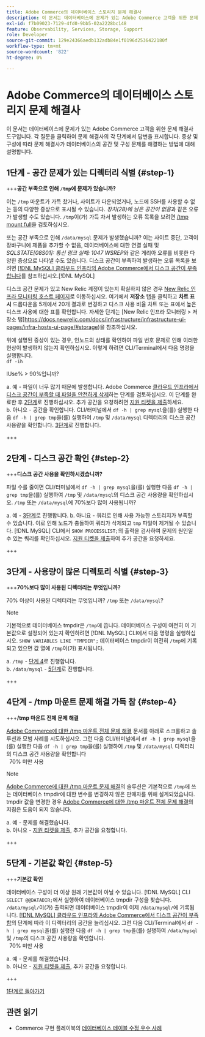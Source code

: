 ```yaml
---
title: Adobe Commerce의 데이터베이스 스토리지 문제 해결사
description: 이 문서는 데이터베이스에 문제가 있는 Adobe Commerce 고객을 위한 문제 해결사 도구입니다. 각 질문을 클릭하여 문제 해결사의 각 단계에서 답변을 표시합니다. 증상 및 구성에 따라 문제 해결사가 데이터베이스의 공간 및 구성 문제를 해결하는 방법에 대해 설명합니다.
exl-id: f7b09023-7129-4fd0-9bb5-02a2228bc148
feature: Observability, Services, Storage, Support
role: Developer
source-git-commit: 129e24366aedb132adb84e1f0196d2536422180f
workflow-type: tm+mt
source-wordcount: '822'
ht-degree: 0%

---
```


# Adobe Commerce의 데이터베이스 스토리지 문제 해결사

이 문서는 데이터베이스에 문제가 있는 Adobe Commerce 고객을 위한 문제 해결사 도구입니다. 각 질문을 클릭하여 문제 해결사의 각 단계에서 답변을 표시합니다. 증상 및 구성에 따라 문제 해결사가 데이터베이스의 공간 및 구성 문제를 해결하는 방법에 대해 설명합니다.

## 1단계 - 공간 문제가 있는 디렉터리 식별 {#step-1}

+++**공간 부족으로 인해 `/tmp`에 문제가 있습니까?**

이는 `/tmp` 마운트가 가득 찼거나, 사이트가 다운되었거나, 노드에 SSH를 사용할 수 없는 등의 다양한 증상으로 표시될 수 있습니다. _장치(28)에 남은 공간이 없음_&#x200B;과 같은 오류가 발생할 수도 있습니다. `/tmp`이(가) 가득 차서 발생하는 오류 목록을 보려면 [/tmp mount full](/help/troubleshooting/miscellaneous/tmp-mount-full.md)을 검토하십시오.

또는 공간 부족으로 인해 `/data/mysql` 문제가 발생했습니까? 이는 사이트 중단, 고객이 장바구니에 제품을 추가할 수 없음, 데이터베이스에 대한 연결 실패 및 _SQLSTATE\[08S01\]: 통신 링크 실패: 1047 WSREP_&#x200B;와 같은 게리아 오류를 비롯한 다양한 증상으로 나타낼 수도 있습니다. 디스크 공간이 부족하여 발생하는 오류 목록을 보려면 [[!DNL MySQL] 클라우드 인프라의 Adobe Commerce에서 디스크 공간이 부족합니다](/help/troubleshooting/database/mysql-disk-space-is-low-on-magento-commerce-cloud.md)를 참조하십시오.[!DNL MySQL]

디스크 공간 문제가 있고 New Relic 계정이 있는지 확실하지 않은 경우 [New Relic 인프라 모니터링 호스트 페이지](https://docs.newrelic.com/docs/infrastructure/infrastructure-ui-pages/infra-hosts-ui-page/)로 이동하십시오. 여기에서 **저장소** 탭을 클릭하고 **차트 표시** 드롭다운을 5개에서 20개 결과로 변경하고 디스크 사용 비율 차트 또는 표에서 높은 디스크 사용에 대한 표를 확인합니다. 자세한 단계는 [New Relic 인프라 모니터링 > 저장소 탭]https://docs.newrelic.com/docs/infrastructure/infrastructure-ui-pages/infra-hosts-ui-page/#storage)을 참조하십시오.

위에 설명된 증상이 있는 경우, 인노드의 상태를 확인하여 파일 번호 문제로 인해 이러한 현상이 발생하지 않는지 확인하십시오. 이렇게 하려면 CLI/Terminal에서 다음 명령을 실행합니다.\
`df -ih`

IUse% > 90%입니까?

a. 예 - 파일이 너무 많기 때문에 발생합니다. Adobe Commerce [클라우드 인프라에서 디스크 공간이 부족할 때 파일을 안전하게 삭제](https://experienceleague.adobe.com/ko/docs/experience-cloud-kcs/kbarticles/ka-26889)하는 단계를 검토하십시오. 이 단계를 완료한 후 [2단계](#step-2)로 진행하십시오. 추가 공간을 요청하려면 [지원 티켓을 제출](/help/help-center-guide/help-center/magento-help-center-user-guide.md#submit-ticket)하세요.\
b. 아니요 - 공간을 확인합니다. CLI/터미널에서 `df -h | grep mysql`을(를) 실행한 다음 `df -h | grep tmp`을(를) 실행하여 `/tmp` 및 `/data/mysql` 디렉터리의 디스크 공간 사용량을 확인합니다. [3단계](#step-3)로 진행합니다.

+++

## 2단계 - 디스크 공간 확인 {#step-2}

+++**디스크 공간 사용을 확인하시겠습니까?**

파일 수를 줄이면 CLI/터미널에서 `df -h | grep mysql`을(를) 실행한 다음 `df -h | grep tmp`을(를) 실행하여 `/tmp` 및 `/data/mysql`의 디스크 공간 사용량을 확인하십시오. `/tmp` 또는 `/data/mysql`에 70%보다 많이 사용됩니까?

a. 예 - [3단계](#step-3)로 진행합니다.
b. 아니요 - 쿼리로 인해 사용 가능한 스토리지가 부족할 수 있습니다. 이로 인해 노드가 충돌하여 쿼리가 삭제되고 `tmp` 파일이 제거될 수 있습니다. [!DNL MySQL] CLI에서 `SHOW PROCESSLIST;`의 출력을 검사하여 문제의 원인일 수 있는 쿼리를 확인하십시오. [지원 티켓을 제출](/help/help-center-guide/help-center/magento-help-center-user-guide.md#submit-ticket)하여 추가 공간을 요청하세요.

+++

## 3단계 - 사용량이 많은 디렉토리 식별 {#step-3}

+++**70%보다 많이 사용된 디렉터리는 무엇입니까?**

70% 이상이 사용된 디렉터리는 무엇입니까? `/tmp` 또는 `/data/mysql`?

>[!NOTE]
>
>기본적으로 데이터베이스 tmpdir은 `/tmp`에 씁니다. 데이터베이스 구성이 여전히 이 기본값으로 설정되어 있는지 확인하려면 [!DNL MySQL] CLI에서 다음 명령을 실행하십시오. `SHOW VARIABLES LIKE "TMPDIR";` 데이터베이스 tmpdir이 여전히 `/tmp`에 기록되고 있으면 값 열에 `/tmp`이(가) 표시됩니다.

a. `/tmp` - [단계 4](#step-4)로 진행합니다. \
b. `/data/mysql` - [5단계](#step-5)로 진행합니다.

+++

## 4단계 - /tmp 마운트 문제 해결 가득 참 {#step-4}

+++**/tmp 마운트 전체 문제 해결**

[Adobe Commerce에 대한 /tmp 마운트 전체 문제 해결](/help/troubleshooting/miscellaneous/tmp-mount-full.md) 문서를 아래로 스크롤하고 솔루션과 모범 사례를 시도하십시오. 그런 다음 CLI/터미널에서 `df -h | grep mysql`을(를) 실행한 다음 `df -h | grep tmp`을(를) 실행하여 `/tmp` 및 `/data/mysql` 디렉터리의 디스크 공간 사용량을 확인합니다\
  70% 미만 사용

>[!NOTE]
>
>[Adobe Commerce에 대한 /tmp 마운트 문제 해결](/help/troubleshooting/miscellaneous/tmp-mount-full.md)의 솔루션은 기본적으로 `/tmp`에 쓰는 데이터베이스 tmpdir에 대한 변수를 변경하지 않은 판매자를 위해 설계되었습니다. tmpdir 값을 변경한 경우 [Adobe Commerce에 대한 /tmp 마운트 전체 문제 해결](/help/troubleshooting/miscellaneous/tmp-mount-full.md)의 지침은 도움이 되지 않습니다.

a. 예 - 문제를 해결했습니다. \
b. 아니요 - [지원 티켓을 제출](/help/help-center-guide/help-center/magento-help-center-user-guide.md#submit-ticket), 추가 공간을 요청합니다.

+++

## 5단계 - 기본값 확인 {#step-5}

+++**기본값 확인**

데이터베이스 구성이 더 이상 원래 기본값이 아닐 수 있습니다. [!DNL MySQL] CLI `SELECT @@DATADIR;`에서 실행하여 데이터베이스 tmpdir 구성을 찾습니다. `/data/mysql/`이(가) 출력되면 데이터베이스 tmpdir이 이제 `/data/mysql/`에 기록됩니다. [[!DNL MySQL] 클라우드 인프라의 Adobe Commerce에서 디스크 공간이 부족함](/help/troubleshooting/database/mysql-disk-space-is-low-on-magento-commerce-cloud.md)의 단계에 따라 이 디렉터리의 공간을 늘리십시오. 그런 다음 CLI/Terminal에서 `df -h | grep mysql`을(를) 실행한 다음 `df -h | grep tmp`을(를) 실행하여 `/data/mysql` 및 `/tmp`의 디스크 공간 사용량을 확인합니다.\
  70% 미만 사용

a. 예 - 문제를 해결했습니다. \
b. 아니요 - [지원 티켓을 제출](/help/help-center-guide/help-center/magento-help-center-user-guide.md#submit-ticket), 추가 공간을 요청합니다.

+++

[1단계로 돌아가기](#step-1)

## 관련 읽기

* Commerce 구현 플레이북의 [데이터베이스 테이블 수정 우수 사례](https://experienceleague.adobe.com/ko/docs/commerce-operations/implementation-playbook/best-practices/development/modifying-core-and-third-party-tables#why-adobe-recommends-avoiding-modifications)
